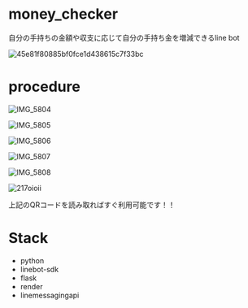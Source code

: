 # money_checker
自分の手持ちの金額や収支に応じて自分の手持ち金を増減できるline bot

![45e81f80885bf0fce1d438615c7f33bc](https://github.com/thomas0124/money_checker/assets/115143247/8f457741-ecfe-4a78-ac34-94ba2025ff13)

# procedure

![IMG_5804](https://github.com/thomas0124/money_checker/assets/115143247/94249e02-a91d-45ab-892c-c06ce6a969b6)

![IMG_5805](https://github.com/thomas0124/money_checker/assets/115143247/7a04cece-e2e3-445c-86da-a6548a614ece)

![IMG_5806](https://github.com/thomas0124/money_checker/assets/115143247/5038e699-ac6c-41cf-a205-29fc4723edcc)

![IMG_5807](https://github.com/thomas0124/money_checker/assets/115143247/91e9e5b0-89c8-4593-a6b8-f61e2679f203)

![IMG_5808](https://github.com/thomas0124/money_checker/assets/115143247/7a13295c-ad1a-48e2-87e2-9974c0f36fa4)


![217oioii](https://github.com/thomas0124/money_checker/assets/115143247/2880fee2-a44c-4551-92c0-a36aeeaff0e0)

上記のQRコードを読み取ればすぐ利用可能です！！


# Stack
- python
- linebot-sdk
- flask
- render
- linemessagingapi
